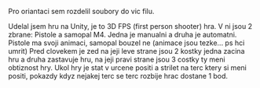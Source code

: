 Pro oriantaci sem rozdelil soubory do vic filu.

Udelal jsem hru na Unity, je to 3D FPS (first person shooter) hra.
V ni jsou 2 zbrane: Pistole a samopal M4. Jedna je manualni a druha je automatni.
Pistole ma svoji animaci, samopal bouzel ne (animace jsou tezke... ps hci umrit)
Pred clovekem je zed na jeji leve strane jsou 2 kostky jedna zacina hru a druha zastavuje hru, na jeji pravi strane jsou 3 costky ty meni obtiznost hry.
Ukol hry je stat v urcene positi a strilet na terc ktery si meni positi, pokazdy kdyz nejakej terc se terc rozbije hrac dostane 1 bod.
